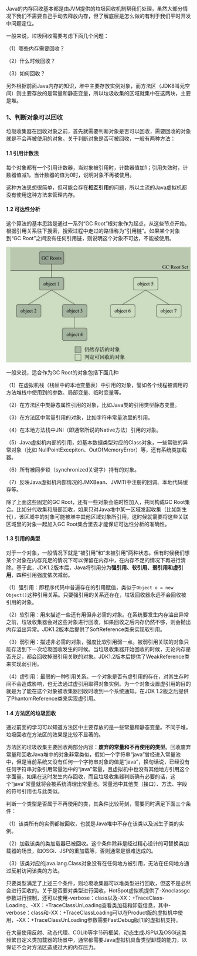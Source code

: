 Java的内存回收基本都是由JVM提供的垃圾回收机制帮我们处理，虽然大部分情况下我们不需要自己手动去释放内存，但了解底层是怎么做的有利于我们平时开发中问题定位。

一般来说，垃圾回收需要考虑下面几个问题：

（1）哪些内存需要回收？

（2）什么时候回收？

（3）如何回收？

另外根据前面Java内存的知识，堆中主要存放实例对象，而方法区（JDK8叫元空间）则主要存放的是常量和静态变量，所以垃圾收集的区域就集中在这两块，主要是堆。

### 1、判断对象可以回收

垃圾收集器在回收对象之前，首先就需要判断对象是否可以回收，需要回收的对象就是不会再被使用的对象。关于判断对象是否可被回收，一般有两种方法：

#### 1.1 引用计数法

每个对象都有一个引用计数器，当对象被引用时，计数器值加1；引用失效时，计数器值减1。当计数器的值为0时，说明对象不再被使用。

这种方法思想很简单，但可能会存在**相互引用**的问题，所以主流的Java虚拟机都没有使用这种方法来管理内存。

#### 1.2 可达性分析

这个算法的基本思路是通过一系列“GC Root”根对象作为起点，从这些节点开始，根据引用关系往下搜索，搜索过程中走过的路径称为“引用链”。如果某个对象到“GC Root”之间没有任何引用链，则说明这个对象不可达，不能被使用。

![image-20220111230620774](2、垃圾收集器与内存分配.assets/image-20220111230620774-1913582.png)

一般来说，适合作为GC Root的对象包括下面几种

（1）在虚拟机栈（栈帧中的本地变量表）中引用的对象，譬如各个线程被调用的方法堆栈中使用到的参数、局部变量、临时变量等。 

（2）在方法区中类静态属性引用的对象，比如Java类的引用类型静态变量。

（3）在方法区中常量引用的对象，比如字符串常量池里的引用。

（4）在本地方法栈中JNI（即通常所说的Native方法）引用的对象。

（5）Java虚拟机内部的引用，如基本数据类型对应的Class对象，一些常驻的异常对象（比如 NullPointExcepiton、OutOfMemoryError）等，还有系统类加载器。

（6）所有被同步锁（synchronized关键字）持有的对象。

（7）反映Java虚拟机内部情况的JMXBean、JVMTI中注册的回调、本地代码缓存等。 

除了上面这些固定的GC Root，还有一些对象会临时性加入，共同构成GC Root集合。比如分代收集和局部回收，如果只对Java堆中某一区域发起收集（比如新生代），该区域中的对象可能被堆中其他区域对象所引用，这时候就需要将这些关联区域里的对象一起加入GC Root集合里去才能保证可达性分析的准确性。

#### 1.3 引用的类型

对于一个对象，一般情况下就是“被引用”和“未被引用”两种状态。但有时候我们想某个对象在内存充足的情况下可以保留在内存中，在内存不足的情况下再进行清除。基于此，JDK1.2版本后，Java将引用分为**强引用、软引用、弱引用和虚引用**，四种引用强度依次减弱。

（1）强引用：即程序代码中普遍存在的引用赋值，类似于`Object o = new Object()`这种引用关系。只要强引用的关系还存在，垃圾回收器永远不会回收被引用的对象。

（2）软引用：用来描述一些还有用但非必需的对象。在系统要发生内存溢出异常之前，垃圾收集器会对这些对象进行回收，如果回收之后内存仍然不够，则会抛出内存溢出异常。JDK1.2版本后提供了SoftReference类来实现软引用。

（3）弱引用：描述非必需的对象，强度比软引用弱一点。被弱引用关联的对象只能存活到下一次垃圾回收发生的时候。当垃圾收集器开始回收的时候，无论内存是否充足，都会回收掉弱引用关联的对象。JDK1.2版本后提供了WeakReference类来实现弱引用。

（4）虚引用：最弱的一种引用关系。一个对象是否有虚引用的存在，对其生存时间不会造成影响，也无法通过虚引用取得对象实例。为一个对象设置虚引用的目的就是为了能在这个对象被收集器回收时收到一个系统通知。在JDK 1.2版之后提供了PhantomReference类来实现虚引用。

#### 1.4 方法区的垃圾回收

通过前面的学习可以知道方法区中主要存放的是一些常量和静态变量。不同于堆，垃圾回收在方法区的效果是比较不显著的。

方法区的垃圾收集主要回收两部分内容：**废弃的常量和不再使用的类型**。回收废弃常量和回收Java堆中的对象非常类似，假如一个字符串“java”曾经进入常量池中，但是当前系统又没有任何一个字符串对象的值是“java”，换句话说，已经没有任何字符串对象引用常量池中的“java”常量，且虚拟机中也没有其他地方引用这个字面量。如果在这时发生内存回收，而且垃圾收集器判断确有必要的话，这个“java”常量就将会被系统清理出常量池。常量池中其他类（接口）、方法、字段的符号引用也与此类似。 

判断一个类型是否属于不再使用的类，其条件比较苛刻，需要同时满足下面三个条件：

（1）该类所有的实例都被回收，也就是Java堆中不存在该类以及派生子类的实例。

（2）加载该类的类加载器已被回收。这个条件除非是经过精心设计的可替换类加载器的场景，如OSGi、JSP的重加载等，否则通常是很难达成的。

（3）该类对应的java.lang.Class对象没有在任何地方被引用，无法在任何地方通过反射访问该类的方法。

只要类型满足了上述三个条件，则垃圾收集器可以堆类型进行回收，但这不是必然会进行回收的。关于是否要对类型进行回收，HotSpot虚拟机提供了-Xnoclassgc参数进行控制，还可以使用-verbose：class以及-XX：+TraceClass-Loading、-XX：+TraceClassUnLoading查看类加载和卸载信息，其中-verbose：class和-XX：+TraceClassLoading可以在Product版的虚拟机中使用，-XX：+TraceClassUnLoading参数需要FastDebug版[1]的虚拟机支持。

在大量使用反射、动态代理、CGLib等字节码框架，动态生成JSP以及OSGi这类频繁自定义类加载器的场景中，通常都需要Java虚拟机具备类型卸载的能力，以保证不会对方法区造成过大的内存压力。